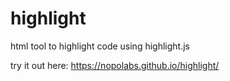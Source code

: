 # highlight
html tool to highlight code using highlight.js

try it out here: https://nopolabs.github.io/highlight/
